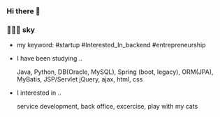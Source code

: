 ### Hi there 👋

### 👩🏻‍💻 sky



- my keyword: #startup #Interested_In_backend #entrepreneurship


- I have been studying ..
  
  
  Java, Python, DB(Oracle, MySQL), Spring (boot, legacy), ORM(JPA), MyBatis, JSP/Servlet
  jQuery, ajax, html, css

- I interested in ..
  
  
  service development, back office, excercise,
  play with my cats


<!--
**Jeong-sky-1003/Jeong-sky-1003** is a ✨ _special_ ✨ repository because its `README.md` (this file) appears on your GitHub profile.

